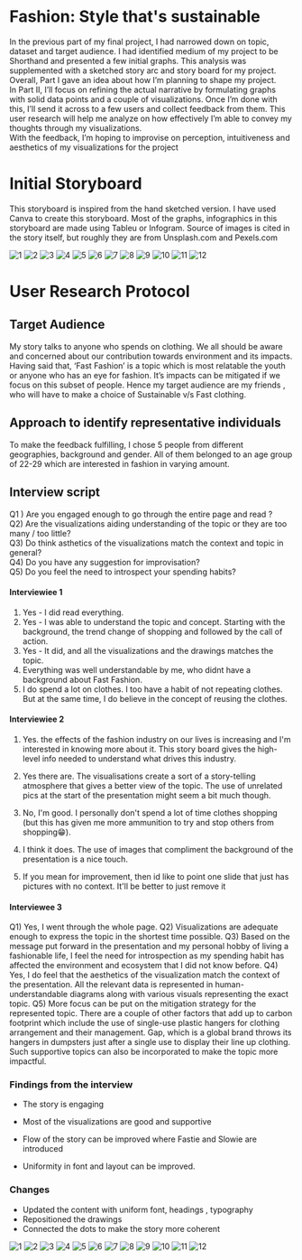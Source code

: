 # Fashion: Style that's sustainable
In the previous part of my final project, I had narrowed down on topic, dataset and target audience. I had identified medium of my project to be Shorthand and presented a few initial graphs. This analysis was supplemented with a sketched story arc and story board for my project. Overall, Part I gave an idea about how I’m planning to shape my project.  <br>
In Part II, I’ll focus on refining the actual narrative by formulating graphs with solid data points and a couple of visualizations. Once I’m done with this, I’ll send it across to a few users and collect feedback from them. This user research will help me analyze on how effectively I’m able to convey my thoughts through my visualizations.  <br>
With the feedback, I’m hoping to improvise on perception, intuitiveness and aesthetics of my visualizations for the project
 
# Initial Storyboard

This storyboard is inspired from the hand sketched version. I have used Canva to create this storyboard. Most of the graphs, infographics in this storyboard are made using Tableu or Infogram. Source of images is cited in the story itself, but roughly they are from Unsplash.com and Pexels.com<br>

![1](https://user-images.githubusercontent.com/59716372/74619367-40ac3200-5103-11ea-9a39-20a6d80b4fb2.png)
![2](https://user-images.githubusercontent.com/59716372/74619370-4144c880-5103-11ea-8124-7ec97b220027.png)
![3](https://user-images.githubusercontent.com/59716372/74619371-4144c880-5103-11ea-9031-587a17f92832.png)
![4](https://user-images.githubusercontent.com/59716372/74619372-4144c880-5103-11ea-9f19-e2cd608f705e.png)
![5](https://user-images.githubusercontent.com/59716372/74619374-41dd5f00-5103-11ea-9f7e-057e59d02c06.png)
![6](https://user-images.githubusercontent.com/59716372/74619375-430e8c00-5103-11ea-8c3f-2f5602dd5029.png)
![7](https://user-images.githubusercontent.com/59716372/74619377-46097c80-5103-11ea-9fc1-870c7d5ab073.png)
![8](https://user-images.githubusercontent.com/59716372/74619357-3ee26e80-5103-11ea-8bce-2a30dcf00dee.png)
![9](https://user-images.githubusercontent.com/59716372/74619523-dba50c00-5103-11ea-9853-96673eb34bba.png)
![10](https://user-images.githubusercontent.com/59716372/74619361-3f7b0500-5103-11ea-9b49-6c6b984bfbcc.png)
![11](https://user-images.githubusercontent.com/59716372/74619363-40139b80-5103-11ea-9ac2-e8ff34635817.png)
![12](https://user-images.githubusercontent.com/59716372/74619364-40139b80-5103-11ea-9d77-7964d45ac967.png)

# User Research Protocol
## Target Audience

My story talks to anyone who spends on clothing. We all should be aware and concerned about our contribution towards environment and its impacts. Having said that, ‘Fast Fashion’ is a topic which is most relatable the youth or anyone who has an eye for fashion. It’s impacts can be mitigated if we focus on this subset of people. Hence my target audience are my friends , who will have to make a choice of Sustainable v/s Fast clothing. <br>

## Approach to identify representative individuals
To make the feedback fulfilling, I chose 5 people from different geographies, background and gender. All of them belonged to an age group of 22-29 which are interested in fashion in varying amount. 

## Interview script
Q1 ) Are you engaged enough to go through the entire page and read ?<br>
Q2) Are the visualizations aiding understanding of the topic or they are too many / too little? <br>
Q3) Do think asthetics of the visualizations match the context and topic in general? <br>
Q4) Do you have any suggestion for improvisation? <br>
Q5) Do you feel the need to introspect your spending habits? <br>

#### Interviewiee 1 <br>
1. Yes - I did read everything.<br>
2. Yes - I was able to understand the topic and concept. Starting with the background,  the trend change of shopping and  followed by the call of action.<br>
3. Yes - It did, and all the visualizations and the drawings matches the topic.
4. Everything was well understandable by me, who didnt have a background about Fast Fashion.
5. I do spend a lot on clothes. I too have a habit of not repeating clothes. But at the same time, I do believe in the concept of reusing the clothes.<br>

#### Interviewiee 2 
1. Yes.  the effects of the fashion industry on our lives is increasing and I'm interested in knowing more about it. This story board gives the high-level info needed to understand what drives this industry.

2. Yes there are. The visualisations create a sort of a story-telling atmosphere that gives a better view of the topic.
The use of unrelated pics at the start of the presentation might seem a bit much though.

3. No, I'm good. I personally don't spend a lot of time clothes shopping (but this has given me more ammunition to try and stop others from shopping😁).

4. I think it does. The use of images that compliment the background of the presentation is a nice touch.

5. If you mean for improvement, then id like to point one slide that just has pictures with no context. It'll be better to just remove it

#### Interviewee 3 
Q1) Yes, I went through the whole page.
Q2) Visualizations are adequate enough to express the topic in the shortest time possible.
Q3) Based on the message put forward in the presentation and my personal hobby of living a fashionable life, I feel the need for introspection as my spending habit has affected the environment and ecosystem that I did not know before.
Q4) Yes, I do feel that the aesthetics of the visualization match the context of the presentation. All the relevant data is represented in human-understandable diagrams along with various visuals representing the exact topic.
Q5) More focus can be put on the mitigation strategy for the represented topic. There are a couple of other factors that add up to carbon footprint which include the use of single-use plastic hangers for clothing arrangement and their management. Gap, which is a global brand throws its hangers in dumpsters just after a single use to display their line up clothing. Such supportive topics can also be incorporated to make the topic more impactful.

### Findings from the interview
+  The story is engaging

+  Most of the visualizations are good and supportive 

-	 Flow of the story can be improved where Fastie and Slowie are introduced 

-	 Uniformity in font and layout can be improved. 


### Changes 

+  Updated the content with uniform font, headings , typography
+  Repositioned the drawings
+  Connected the dots to make the story more coherent 

![1](https://user-images.githubusercontent.com/59716372/74622831-42c8bd80-5110-11ea-8838-90e2fc392ec6.png)
![2](https://user-images.githubusercontent.com/59716372/74622833-43615400-5110-11ea-9e13-9bf657f1b783.png)
![3](https://user-images.githubusercontent.com/59716372/74622834-43615400-5110-11ea-949a-523697799b30.png)
![4](https://user-images.githubusercontent.com/59716372/74622821-40fefa00-5110-11ea-85da-c96e27db1a3f.png)
![5](https://user-images.githubusercontent.com/59716372/74622823-41979080-5110-11ea-89b7-703975b8821f.png)
![6](https://user-images.githubusercontent.com/59716372/74622824-41979080-5110-11ea-9271-806742aa3b10.png)
![7](https://user-images.githubusercontent.com/59716372/74622825-42302700-5110-11ea-9a3c-01d2c55be8d3.png)
![8](https://user-images.githubusercontent.com/59716372/74622826-42302700-5110-11ea-9779-5e28fb87f64e.png)
![9](https://user-images.githubusercontent.com/59716372/74622827-42302700-5110-11ea-8733-59e624a237fd.png)
![10](https://user-images.githubusercontent.com/59716372/74622828-42c8bd80-5110-11ea-9386-0bc5b66d5956.png)
![11](https://user-images.githubusercontent.com/59716372/74622829-42c8bd80-5110-11ea-9a1d-b568459135bc.png)
![12](https://user-images.githubusercontent.com/59716372/74622830-42c8bd80-5110-11ea-9714-e1ab85836bbc.png)


